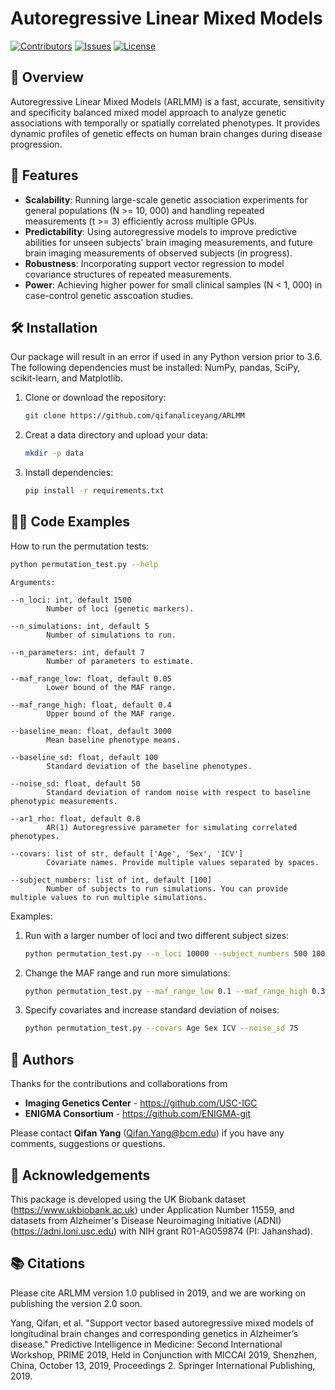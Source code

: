 # Autoregressive Linear Mixed Models 
[![Contributors](https://img.shields.io/github/contributors/qifanaliceyang/ARLMM)](https://github.com/qifanaliceyang/ARLMM/graphs/contributors) 
[![Issues](https://img.shields.io/github/issues/qifanaliceyang/ARLMM)](https://github.com/qifanaliceyang/ARLMM/issues)
[![License](https://img.shields.io/badge/license-MIT-blue.svg)](LICENSE)  
## 🚀 Overview


Autoregressive Linear Mixed Models (ARLMM) is a fast, accurate, sensitivity and specificity balanced mixed model approach to analyze genetic associations with temporally or spatially correlated phenotypes. It provides dynamic profiles of genetic effects on human brain changes during disease progression. 


## 🎯 Features
- **Scalability**: Running large-scale genetic association experiments for general populations (N >= 10, 000) and handling repeated measurements (t >= 3) efficiently across multiple GPUs. 
- **Predictability**: Using autoregressive models to improve predictive abilities for unseen subjects' brain imaging measurements, and future brain imaging measurements of observed subjects (in progress).
- **Robustness**: Incorporating support vector regression to model covariance structures of repeated measurements.
- **Power**: Achieving higher power for small clinical samples (N < 1, 000) in case-control genetic asscoation studies. 

## 🛠️ Installation
Our package will result in an error if used in any Python version prior to 3.6. The following dependencies must be installed: NumPy, pandas, SciPy, scikit-learn, and Matplotlib.
1. Clone or download the repository:
   ```bash
   git clone https://github.com/qifanaliceyang/ARLMM
2. Creat a data directory and upload your data:
   ```bash
   mkdir -p data
3. Install dependencies:
   ```bash
   pip install -r requirements.txt

## 🧑‍💻 Code Examples
How to run the permutation tests:
   ```bash
   python permutation_test.py --help
   ```
```
Arguments:

--n_loci: int, default 1500
		Number of loci (genetic markers).
  
--n_simulations: int, default 5
		Number of simulations to run.
  
--n_parameters: int, default 7
		Number of parameters to estimate.
  
--maf_range_low: float, default 0.05
		Lower bound of the MAF range.
  
--maf_range_high: float, default 0.4
		Upper bound of the MAF range.
  
--baseline_mean: float, default 3000
		Mean baseline phenotype means.
  
--baseline_sd: float, default 100
		Standard deviation of the baseline phenotypes.
  
--noise_sd: float, default 50
		Standard deviation of random noise with respect to baseline phenotypic measurements.
  
--ar1_rho: float, default 0.8
		AR(1) Autoregressive parameter for simulating correlated phenotypes.
  
--covars: list of str, default ['Age', 'Sex', 'ICV']
		Covariate names. Provide multiple values separated by spaces.
  
--subject_numbers: list of int, default [100]
		Number of subjects to run simulations. You can provide multiple values to run multiple simulations.
```
Examples:
1. Run with a larger number of loci and two different subject sizes:
   ```bash
   python permutation_test.py --n_loci 10000 --subject_numbers 500 1000
2. Change the MAF range and run more simulations:
   ```bash
   python permutation_test.py --maf_range_low 0.1 --maf_range_high 0.35 --n_simulations 1000
3. Specify covariates and increase standard deviation of noises:
   ```bash
   python permutation_test.py --covars Age Sex ICV --noise_sd 75


## 👥 Authors
Thanks for the contributions and collaborations from 
- **Imaging Genetics Center** - https://github.com/USC-IGC
- **ENIGMA Consortium** - https://github.com/ENIGMA-git

Please contact **Qifan Yang** (Qifan.Yang@bcm.edu) if you have any comments, suggestions or questions.

## 🌟 Acknowledgements
This package is developed using the UK Biobank dataset (https://www.ukbiobank.ac.uk) under Application Number 11559, and datasets from Alzheimer's Disease Neuroimaging Initiative (ADNI) (https://adni.loni.usc.edu) with NIH grant R01-AG059874 (PI: Jahanshad).

## 📚 Citations
Please cite ARLMM version 1.0 publised in 2019, and we are working on publishing the version 2.0 soon.


Yang, Qifan, et al. "Support vector based autoregressive mixed models of longitudinal brain changes and corresponding genetics in Alzheimer’s disease." Predictive Intelligence in Medicine: Second International Workshop, PRIME 2019, Held in Conjunction with MICCAI 2019, Shenzhen, China, October 13, 2019, Proceedings 2. Springer International Publishing, 2019.
